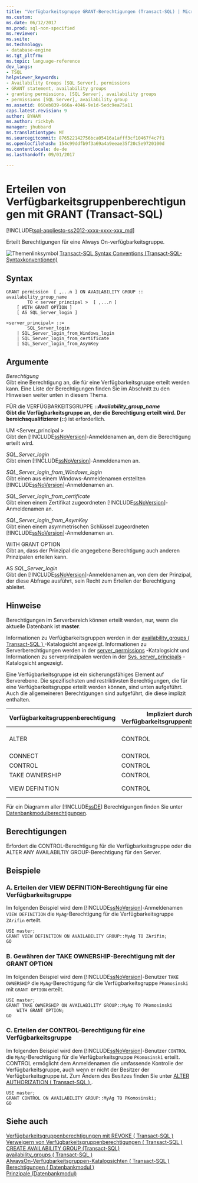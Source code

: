 ```yaml
---
title: "Verfügbarkeitsgruppe GRANT-Berechtigungen (Transact-SQL) | Microsoft Docs"
ms.custom: 
ms.date: 06/12/2017
ms.prod: sql-non-specified
ms.reviewer: 
ms.suite: 
ms.technology:
- database-engine
ms.tgt_pltfrm: 
ms.topic: language-reference
dev_langs:
- TSQL
helpviewer_keywords:
- Availability Groups [SQL Server], permissions
- GRANT statement, availability groups
- granting permissions, [SQL Server], availability groups
- permissions [SQL Server], availability group
ms.assetid: 060eb839-666a-4046-9e1d-5edc9ea75a11
caps.latest.revision: 9
author: BYHAM
ms.author: rickbyh
manager: jhubbard
ms.translationtype: MT
ms.sourcegitcommit: 876522142756bca05416a1afff3cf10467f4c7f1
ms.openlocfilehash: 154c99ddfb9f3a69a4a9eeae35f20c5e9720100d
ms.contentlocale: de-de
ms.lasthandoff: 09/01/2017

---
```

# <a name="grant-availability-group-permissions-transact-sql"></a>Erteilen von Verfügbarkeitsgruppenberechtigungen mit GRANT (Transact-SQL)
[!INCLUDE[tsql-appliesto-ss2012-xxxx-xxxx-xxx_md](../../includes/tsql-appliesto-ss2012-xxxx-xxxx-xxx-md.md)]

  Erteilt Berechtigungen für eine Always On-verfügbarkeitsgruppe.  
  

 ![Themenlinksymbol](../../database-engine/configure-windows/media/topic-link.gif "Topic link icon") [Transact-SQL Syntax Conventions (Transact-SQL-Syntaxkonventionen)](../../t-sql/language-elements/transact-sql-syntax-conventions-transact-sql.md)  
  
## <a name="syntax"></a>Syntax  
  
```  
GRANT permission  [ ,...n ] ON AVAILABILITY GROUP :: availability_group_name  
        TO < server_principal >  [ ,...n ]  
    [ WITH GRANT OPTION ]  
    [ AS SQL_Server_login ]   
  
<server_principal> ::=   
        SQL_Server_login  
    | SQL_Server_login_from_Windows_login   
    | SQL_Server_login_from_certificate   
    | SQL_Server_login_from_AsymKey  
```  
  
## <a name="arguments"></a>Argumente  
 *Berechtigung*  
 Gibt eine Berechtigung an, die für eine Verfügbarkeitsgruppe erteilt werden kann. Eine Liste der Berechtigungen finden Sie im Abschnitt zu den Hinweisen weiter unten in diesem Thema.  
  
 FÜR die VERFÜGBARKEITSGRUPPE **::***Availability_group_name*  
 Gibt die Verfügbarkeitsgruppe an, der die Berechtigung erteilt wird. Der bereichsqualifizierer (**::**) ist erforderlich.  
  
 UM \<Server_principal >  
 Gibt den [!INCLUDE[ssNoVersion](../../includes/ssnoversion-md.md)]-Anmeldenamen an, dem die Berechtigung erteilt wird.  
  
 *SQL_Server_login*  
 Gibt einen [!INCLUDE[ssNoVersion](../../includes/ssnoversion-md.md)]-Anmeldenamen an.  
  
 *SQL_Server_login_from_Windows_login*  
 Gibt einen aus einem Windows-Anmeldenamen erstellten [!INCLUDE[ssNoVersion](../../includes/ssnoversion-md.md)]-Anmeldenamen an.  
  
 *SQL_Server_login_from_certificate*  
 Gibt einen einem Zertifikat zugeordneten [!INCLUDE[ssNoVersion](../../includes/ssnoversion-md.md)]-Anmeldenamen an.  
  
 *SQL_Server_login_from_AsymKey*  
 Gibt einen einem asymmetrischen Schlüssel zugeordneten [!INCLUDE[ssNoVersion](../../includes/ssnoversion-md.md)]-Anmeldenamen an.  
  
 WITH GRANT OPTION  
 Gibt an, dass der Prinzipal die angegebene Berechtigung auch anderen Prinzipalen erteilen kann.  
  
 AS *SQL_Server_login*  
 Gibt den [!INCLUDE[ssNoVersion](../../includes/ssnoversion-md.md)]-Anmeldenamen an, von dem der Prinzipal, der diese Abfrage ausführt, sein Recht zum Erteilen der Berechtigung ableitet.  
  
## <a name="remarks"></a>Hinweise  
 Berechtigungen im Serverbereich können erteilt werden, nur, wenn die aktuelle Datenbank ist **master**.  
  
 Informationen zu Verfügbarkeitsgruppen werden in der [availability_groups &#40; Transact-SQL &#41; ](../../relational-databases/system-catalog-views/sys-availability-groups-transact-sql.md) -Katalogsicht angezeigt. Informationen zu Serverberechtigungen werden in der [server_permissions](../../relational-databases/system-catalog-views/sys-server-permissions-transact-sql.md) -Katalogsicht und Informationen zu serverprinzipalen werden in der [Sys. server_principals](../../relational-databases/system-catalog-views/sys-server-principals-transact-sql.md) -Katalogsicht angezeigt.  
  
 Eine Verfügbarkeitsgruppe ist ein sicherungsfähiges Element auf Serverebene. Die spezifischsten und restriktivsten Berechtigungen, die für eine Verfügbarkeitsgruppe erteilt werden können, sind unten aufgeführt. Auch die allgemeineren Berechtigungen sind aufgeführt, die diese implizit enthalten.  
  
|Verfügbarkeitsgruppenberechtigung|Impliziert durch die Verfügbarkeitsgruppenberechtigung|Impliziert durch die Serverberechtigung|  
|-----------------------------------|----------------------------------------------|----------------------------------|  
|ALTER|CONTROL|ALTER ANY AVAILABILITY GROUP|  
|CONNECT|CONTROL|CONTROL SERVER|  
|CONTROL|CONTROL|CONTROL SERVER|  
|TAKE OWNERSHIP|CONTROL|CONTROL SERVER|  
|VIEW DEFINITION|CONTROL|VIEW ANY DEFINITION|  
  
 Für ein Diagramm aller [!INCLUDE[ssDE](../../includes/ssde-md.md)] Berechtigungen finden Sie unter [Datenbankmodulberechtigungen](http://go.microsoft.com/fwlink/?LinkId=229142).  
  
## <a name="permissions"></a>Berechtigungen  
 Erfordert die CONTROL-Berechtigung für die Verfügbarkeitsgruppe oder die ALTER ANY AVAILABILTIY GROUP-Berechtigung für den Server.  
  
## <a name="examples"></a>Beispiele  
  
### <a name="a-granting-view-definition-permission-on-an-availability-group"></a>A. Erteilen der VIEW DEFINITION-Berechtigung für eine Verfügbarkeitsgruppe  
 Im folgenden Beispiel wird dem [!INCLUDE[ssNoVersion](../../includes/ssnoversion-md.md)]-Anmeldenamen `VIEW DEFINITION` die `MyAg`-Berechtigung für die Verfügbarkeitsgruppe `ZArifin` erteilt.  
  
```  
USE master;  
GRANT VIEW DEFINITION ON AVAILABILITY GROUP::MyAg TO ZArifin;  
GO  
```  
  
### <a name="b-granting-take-ownership-permission-with-the-grant-option"></a>B. Gewähren der TAKE OWNERSHIP-Berechtigung mit der GRANT OPTION  
 Im folgenden Beispiel wird dem [!INCLUDE[ssNoVersion](../../includes/ssnoversion-md.md)]-Benutzer `TAKE OWNERSHIP` die `MyAg`-Berechtigung für die Verfügbarkeitsgruppe `PKomosinski` mit `GRANT OPTION` erteilt.  
  
```  
USE master;  
GRANT TAKE OWNERSHIP ON AVAILABILITY GROUP::MyAg TO PKomosinski   
    WITH GRANT OPTION;  
GO  
```  
  
### <a name="c-granting-control-permission-on-an-availability-group"></a>C. Erteilen der CONTROL-Berechtigung für eine Verfügbarkeitsgruppe  
 Im folgenden Beispiel wird dem [!INCLUDE[ssNoVersion](../../includes/ssnoversion-md.md)]-Benutzer `CONTROL` die `MyAg`-Berechtigung für die Verfügbarkeitsgruppe `PKomosinski` erteilt. CONTROL ermöglicht dem Anmeldenamen die umfassende Kontrolle der Verfügbarkeitsgruppe, auch wenn er nicht der Besitzer der Verfügbarkeitsgruppe ist. Zum Ändern des Besitzes finden Sie unter [ALTER AUTHORIZATION &#40; Transact-SQL &#41; ](../../t-sql/statements/alter-authorization-transact-sql.md).  
  
```  
USE master;  
GRANT CONTROL ON AVAILABILITY GROUP::MyAg TO PKomosinski;  
GO  
```  
  
## <a name="see-also"></a>Siehe auch  
 [Verfügbarkeitsgruppenberechtigungen mit REVOKE &#40; Transact-SQL &#41;](../../t-sql/statements/revoke-availability-group-permissions-transact-sql.md)   
 [Verweigern von Verfügbarkeitsgruppenberechtigungen &#40; Transact-SQL &#41;](../../t-sql/statements/deny-availability-group-permissions-transact-sql.md)   
 [CREATE AVAILABILITY GROUP &#40;Transact-SQL&#41;](../../t-sql/statements/create-availability-group-transact-sql.md)   
 [availability_groups &#40; Transact-SQL &#41;](../../relational-databases/system-catalog-views/sys-availability-groups-transact-sql.md)   
 [AlwaysOn-Verfügbarkeitsgruppen-Katalogsichten &#40; Transact-SQL &#41; ](../../relational-databases/system-catalog-views/always-on-availability-groups-catalog-views-transact-sql.md) [Berechtigungen &#40; Datenbankmodul &#41;](../../relational-databases/security/permissions-database-engine.md)   
 [Prinzipale &#40;Datenbankmodul&#41;](../../relational-databases/security/authentication-access/principals-database-engine.md)  
  
  

